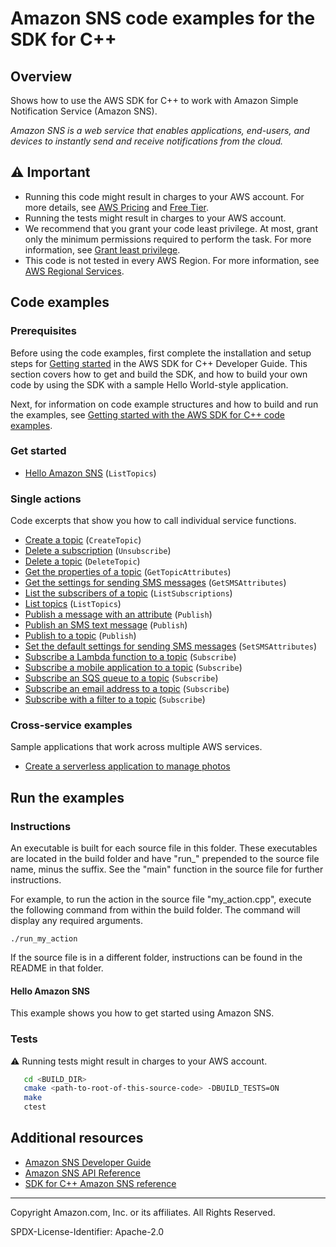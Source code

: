 # Amazon SNS code examples for the SDK for C++

## Overview

Shows how to use the AWS SDK for C++ to work with Amazon Simple Notification Service (Amazon SNS).

<!--custom.overview.start-->
<!--custom.overview.end-->

_Amazon SNS is a web service that enables applications, end-users, and devices to instantly send and receive notifications from the cloud._

## ⚠ Important

* Running this code might result in charges to your AWS account. For more details, see [AWS Pricing](https://aws.amazon.com/pricing/) and [Free Tier](https://aws.amazon.com/free/).
* Running the tests might result in charges to your AWS account.
* We recommend that you grant your code least privilege. At most, grant only the minimum permissions required to perform the task. For more information, see [Grant least privilege](https://docs.aws.amazon.com/IAM/latest/UserGuide/best-practices.html#grant-least-privilege).
* This code is not tested in every AWS Region. For more information, see [AWS Regional Services](https://aws.amazon.com/about-aws/global-infrastructure/regional-product-services).

<!--custom.important.start-->
<!--custom.important.end-->

## Code examples

### Prerequisites



Before using the code examples, first complete the installation and setup steps
for [Getting started](https://docs.aws.amazon.com/sdk-for-cpp/v1/developer-guide/getting-started.html) in the AWS SDK for
C++ Developer Guide.
This section covers how to get and build the SDK, and how to build your own code by using the SDK with a
sample Hello World-style application.

Next, for information on code example structures and how to build and run the examples, see [Getting started with the AWS SDK for C++ code examples](https://docs.aws.amazon.com/sdk-for-cpp/v1/developer-guide/getting-started-code-examples.html).


<!--custom.prerequisites.start-->
<!--custom.prerequisites.end-->

### Get started

- [Hello Amazon SNS](hello_sns/CMakeLists.txt#L4) (`ListTopics`)


### Single actions

Code excerpts that show you how to call individual service functions.

- [Create a topic](create_topic.cpp#L21) (`CreateTopic`)
- [Delete a subscription](unsubscribe.cpp#L21) (`Unsubscribe`)
- [Delete a topic](delete_topic.cpp#L21) (`DeleteTopic`)
- [Get the properties of a topic](get_topic_attributes.cpp#L22) (`GetTopicAttributes`)
- [Get the settings for sending SMS messages](get_sms_type.cpp#L21) (`GetSMSAttributes`)
- [List the subscribers of a topic](list_subscriptions.cpp#L21) (`ListSubscriptions`)
- [List topics](list_topics.cpp#L21) (`ListTopics`)
- [Publish a message with an attribute](../cross-service/topics_and_queues/messaging_with_topics_and_queues.cpp#L52) (`Publish`)
- [Publish an SMS text message](publish_sms.cpp#L21) (`Publish`)
- [Publish to a topic](publish_to_topic.cpp#L21) (`Publish`)
- [Set the default settings for sending SMS messages](set_sms_type.cpp#L21) (`SetSMSAttributes`)
- [Subscribe a Lambda function to a topic](subscribe_lambda.cpp#L21) (`Subscribe`)
- [Subscribe a mobile application to a topic](subscribe_app.cpp#L21) (`Subscribe`)
- [Subscribe an SQS queue to a topic](../cross-service/topics_and_queues/messaging_with_topics_and_queues.cpp#L815) (`Subscribe`)
- [Subscribe an email address to a topic](subscribe_email.cpp#L10) (`Subscribe`)
- [Subscribe with a filter to a topic](../cross-service/topics_and_queues/messaging_with_topics_and_queues.cpp#L52) (`Subscribe`)

### Cross-service examples

Sample applications that work across multiple AWS services.

- [Create a serverless application to manage photos](../../example_code/cross-service/photo_asset_manager)


<!--custom.examples.start-->
<!--custom.examples.end-->

## Run the examples

### Instructions

An executable is built for each source file in this folder. These executables are located in the build folder and have
"run_" prepended to the source file name, minus the suffix. See the "main" function in the source file for further instructions.

For example, to run the action in the source file "my_action.cpp", execute the following command from within the build folder. The command
will display any required arguments.

```
./run_my_action
```

If the source file is in a different folder, instructions can be found in the README in that
folder.

<!--custom.instructions.start-->
<!--custom.instructions.end-->

#### Hello Amazon SNS

This example shows you how to get started using Amazon SNS.



### Tests

⚠ Running tests might result in charges to your AWS account.



```sh
   cd <BUILD_DIR>
   cmake <path-to-root-of-this-source-code> -DBUILD_TESTS=ON
   make
   ctest
```


<!--custom.tests.start-->
<!--custom.tests.end-->

## Additional resources

- [Amazon SNS Developer Guide](https://docs.aws.amazon.com/sns/latest/dg/welcome.html)
- [Amazon SNS API Reference](https://docs.aws.amazon.com/sns/latest/api/welcome.html)
- [SDK for C++ Amazon SNS reference](https://sdk.amazonaws.com/cpp/api/LATEST/aws-cpp-sdk-sns/html/annotated.html)

<!--custom.resources.start-->
<!--custom.resources.end-->

---

Copyright Amazon.com, Inc. or its affiliates. All Rights Reserved.

SPDX-License-Identifier: Apache-2.0
